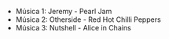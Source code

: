 - Música 1: Jeremy - Pearl Jam
- Música 2: Otherside - Red Hot Chilli Peppers
- Música 3: Nutshell - Alice in Chains

